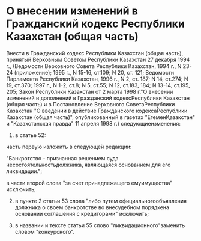 # О внесении изменений в Гражданский кодекс Республики Казахстан (общая часть)

Внести в Гражданский кодекс Республики Казахстан (общая часть), принятый Верховным Советом Республики Казахстан 27 декабря 1994 г., (Ведомости Верховного Совета Республики Казахстан, 1994 г., N 23-24 (приложение); 1995 г., N 15-16, ст.109; N 20, ст. 121; Ведомости Парламента Республики Казахстан, 1996 г., N 2, ст. 187; N 14, ст.274; N 19, ст.370; 1997 г., N 1-2, ст.8; N 5, ст.55; N 12, ст.183, 184; N 13-14, ст.195, 205; Закон Республики Казахстан от 2 марта 1998 г."О внесении изменений и дополнений в Гражданский кодексРеспублики Казахстан (общая часть) и в Постановление Верховного СоветаРеспублики Казахстан "О введении в действие Гражданского кодексаРеспублики Казахстан (общая часть)", опубликованный в газетах "ЕгеменҚазақстан" и "Казахстанская правда" 11 апреля 1998 г.) следующиеизменения:

1) в статье 52:

часть первую изложить в следующей редакции:

"Банкротство - признанная решением суда несостоятельностьдолжника, являющаяся основанием для его ликвидации.";

в части второй слова "за счет принадлежащего емуимущества" исключить;

2) в пункте 2 статьи 53 слова "либо путем официальногообъявления должника о своем банкротстве во внесудебном порядкена основании соглашения с кредиторами" исключить;

3) в названии и тексте статьи 55 слово "ликвидационного"заменить словом "конкурсного".

